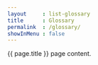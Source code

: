 ```yaml
---
layout     : list-glossary
title      : Glossary
permalink  : /glossary/
showInMenu : false
---
```

{{ page.title }} page content.